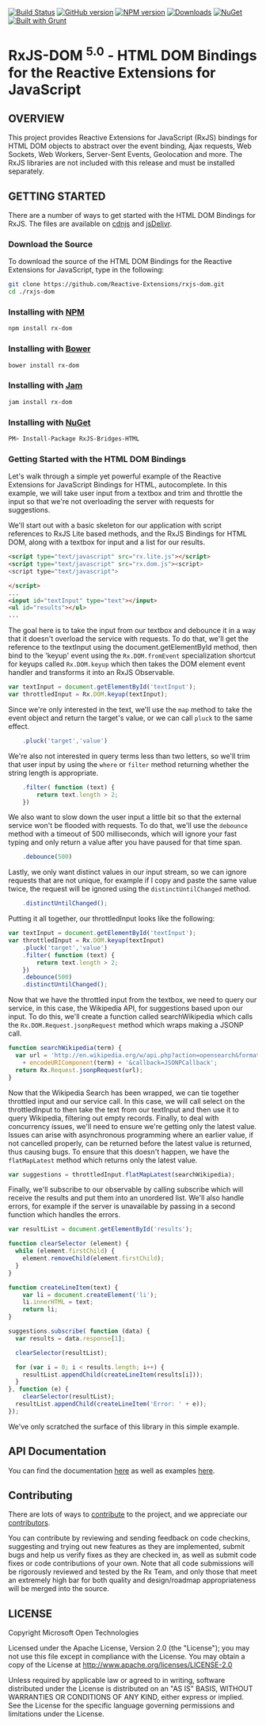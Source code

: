 [![Build Status](https://travis-ci.org/Reactive-Extensions/RxJS-DOM.png)](https://travis-ci.org/Reactive-Extensions/RxJS-DOM)
[![GitHub version](http://img.shields.io/github/tag/reactive-extensions/rxjs-dom.svg)](https://github.com/Reactive-Extensions/RxJS-DOM)
[![NPM version](http://img.shields.io/npm/v/rx-dom.svg)](https://npmjs.org/package/rx)
[![Downloads](http://img.shields.io/npm/dm/rx-dom.svg)](https://npmjs.org/package/rx)
[![NuGet](http://img.shields.io/nuget/v/RxJS-Bridges-HTML.svg)](http://www.nuget.org/packages/RxJS-Bridges-HTML/)
[![Built with Grunt](https://cdn.gruntjs.com/builtwith.png)](http://gruntjs.com/)

RxJS-DOM <sup>5.0</sup> - HTML DOM Bindings for the Reactive Extensions for JavaScript
==========================================================
## OVERVIEW

This project provides Reactive Extensions for JavaScript (RxJS) bindings for HTML DOM objects to abstract over the event binding, Ajax requests, Web Sockets, Web Workers, Server-Sent Events, Geolocation and more.  The RxJS libraries are not included with this release and must be installed separately.

## GETTING STARTED

There are a number of ways to get started with the HTML DOM Bindings for RxJS.  The files are available on [cdnjs](http://cdnjs.com/) and [jsDelivr](http://www.jsdelivr.com/#!rxjs-dom).

### Download the Source

To download the source of the HTML DOM Bindings for the Reactive Extensions for JavaScript, type in the following:
```bash
git clone https://github.com/Reactive-Extensions/rxjs-dom.git
cd ./rxjs-dom
```
### Installing with [NPM](https://npmjs.org/)
```bash
npm install rx-dom
```
### Installing with [Bower](http://bower.io/)
```bash
bower install rx-dom
```
### Installing with [Jam](http://jamjs.org/)
```bash
jam install rx-dom
```
### Installing with [NuGet](http://nuget.org)
```bash
PM> Install-Package RxJS-Bridges-HTML
```
### Getting Started with the HTML DOM Bindings

Let's walk through a simple yet powerful example of the Reactive Extensions for JavaScript Bindings for HTML, autocomplete.  In this example, we will take user input from a textbox and trim and throttle the input so that we're not overloading the server with requests for suggestions.

We'll start out with a basic skeleton for our application with script references to RxJS Lite based methods, and the RxJS Bindings for HTML DOM, along with a textbox for input and a list for our results.
```html
<script type="text/javascript" src="rx.lite.js"></script>
<script type="text/javascript" src="rx.dom.js"><script>
<script type="text/javascript">

</script>
...
<input id="textInput" type="text"></input>
<ul id="results"></ul>
...
```
The goal here is to take the input from our textbox and debounce it in a way that it doesn't overload the service with requests.  To do that, we'll get the reference to the textInput using the document.getElementById method, then bind to the 'keyup' event using the `Rx.DOM.fromEvent` specialization shortcut for keyups called `Rx.DOM.keyup` which then takes the DOM element event handler and transforms it into an RxJS Observable.
```js
var textInput = document.getElementById('textInput');
var throttledInput = Rx.DOM.keyup(textInput);
```
Since we're only interested in the text, we'll use the `map` method to take the event object and return the target's value, or we can call `pluck` to the same effect.
```js
	.pluck('target','value')
```
We're also not interested in query terms less than two letters, so we'll trim that user input by using the `where` or `filter` method returning whether the string length is appropriate.
```js
	.filter( function (text) {
		return text.length > 2;
	})
```
We also want to slow down the user input a little bit so that the external service won't be flooded with requests.  To do that, we'll use the `debounce` method with a timeout of 500 milliseconds, which will ignore your fast typing and only return a value after you have paused for that time span.  
```js
	.debounce(500)
```
Lastly, we only want distinct values in our input stream, so we can ignore requests that are not unique, for example if I copy and paste the same value twice, the request will be ignored using the `distinctUntilChanged` method.
```js
	.distinctUntilChanged();
```
Putting it all together, our throttledInput looks like the following:

```js
var textInput = document.getElementById('textInput');
var throttledInput = Rx.DOM.keyup(textInput)
	.pluck('target','value')
	.filter( function (text) {
		return text.length > 2;
	})
	.debounce(500)
	.distinctUntilChanged();
```

Now that we have the throttled input from the textbox, we need to query our service, in this case, the Wikipedia API, for suggestions based upon our input.  To do this, we'll create a function called searchWikipedia which calls the `Rx.DOM.Request.jsonpRequest` method which wraps making a JSONP call.

```js
function searchWikipedia(term) {
  var url = 'http://en.wikipedia.org/w/api.php?action=opensearch&format=json&search='
    + encodeURIComponent(term) + '&callback=JSONPCallback';
  return Rx.Request.jsonpRequest(url);
}
```

Now that the Wikipedia Search has been wrapped, we can tie together throttled input and our service call.  In this case, we will call select on the throttledInput to then take the text from our textInput and then use it to query Wikipedia, filtering out empty records.  Finally, to deal with concurrency issues, we'll need to ensure we're getting only the latest value.  Issues can arise with asynchronous programming where an earlier value, if not cancelled properly, can be returned before the latest value is returned, thus causing bugs.  To ensure that this doesn't happen, we have the `flatMapLatest` method which returns only the latest value.

```js
var suggestions = throttledInput.flatMapLatest(searchWikipedia);
```

Finally, we'll subscribe to our observable by calling subscribe which will receive the results and put them into an unordered list.  We'll also handle errors, for example if the server is unavailable by passing in a second function which handles the errors.

```js
var resultList = document.getElementById('results');

function clearSelector (element) {
  while (element.firstChild) {
    element.removeChild(element.firstChild);
  }
}

function createLineItem(text) {
	var li = document.createElement('li');
	li.innerHTML = text;
	return li;
}

suggestions.subscribe( function (data) {
  var results = data.response[1];

  clearSelector(resultList);

  for (var i = 0; i < results.length; i++) {
    resultList.appendChild(createLineItem(results[i]));
  }
}, function (e) {
	clearSelector(resultList);
  resultList.appendChild(createLineItem('Error: ' + e));
});

```

We've only scratched the surface of this library in this simple example.

##  API Documentation ##

You can find the documentation [here](https://github.com/Reactive-Extensions/RxJS-DOM/tree/master/doc) as well as examples [here](https://github.com/Reactive-Extensions/RxJS-DOM/tree/master/examples).

## Contributing ##

There are lots of ways to [contribute](https://github.com/Reactive-Extensions/RxJS-DOM/wiki/Contributing) to the project, and we appreciate our [contributors](https://github.com/Reactive-Extensions/RxJS-DOM/wiki/Contributors).

You can contribute by reviewing and sending feedback on code checkins, suggesting and trying out new features as they are implemented, submit bugs and help us verify fixes as they are checked in, as well as submit code fixes or code contributions of your own. Note that all code submissions will be rigorously reviewed and tested by the Rx Team, and only those that meet an extremely high bar for both quality and design/roadmap appropriateness will be merged into the source.

## LICENSE

Copyright Microsoft Open Technologies

Licensed under the Apache License, Version 2.0 (the "License");
you may not use this file except in compliance with the License.
You may obtain a copy of the License at
  http://www.apache.org/licenses/LICENSE-2.0

Unless required by applicable law or agreed to in writing, software
distributed under the License is distributed on an "AS IS" BASIS,
WITHOUT WARRANTIES OR CONDITIONS OF ANY KIND, either express or implied.
See the License for the specific language governing permissions and
limitations under the License.
